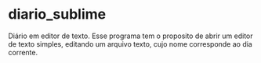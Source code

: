 # diario_sublime
Diário em editor de texto. Esse programa tem o proposito de abrir um editor de texto simples, editando um arquivo texto, cujo nome corresponde ao dia corrente.  
